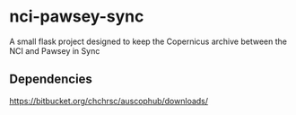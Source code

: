 # nci-pawsey-sync
A small flask project designed to keep the Copernicus archive between the NCI and Pawsey in Sync


## Dependencies

https://bitbucket.org/chchrsc/auscophub/downloads/